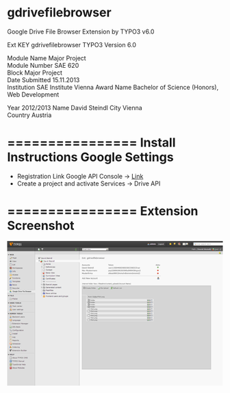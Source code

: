 gdrivefilebrowser
=================

Google Drive File Browser Extension by TYPO3 v6.0

Ext KEY             gdrivefilebrowser
TYPO3 Version       6.0

Module Name         Major Project					
Module Number       SAE 620						
Block               Major Project					
Date Submitted      15.11.2013						
Institution         SAE Institute Vienna
Award Name          Bachelor of Science (Honors), Web Development

Year                2012/2013
Name                David Steindl
City                Vienna							
Country             Austria


================
Install Instructions Google Settings
================

- Registration Link Google API Console -> [Link](http://code.google.com/apis/console "Google API Console")
- Create a project and activate Services -> Drive API




================
Extension Screenshot
================

![alt text](/screenshot/screenshot.png "Screenshot")